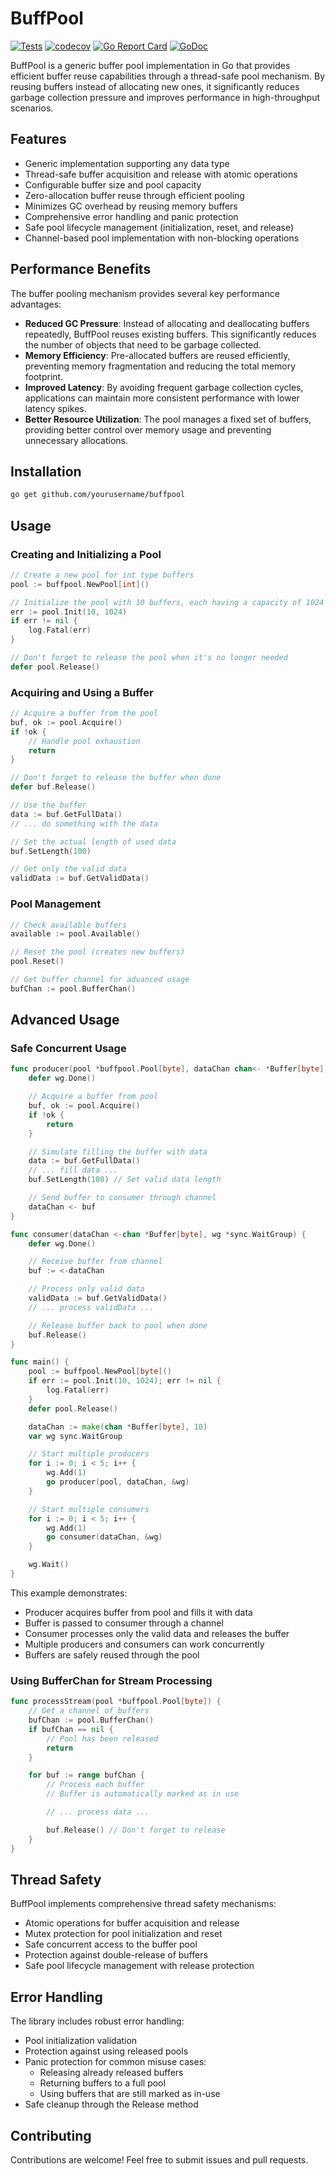 # BuffPool

[![Tests](https://github.com/AaronFei/buffpool/actions/workflows/test.yaml/badge.svg)](https://github.com/AaronFei/buffpool/actions/workflows/test.yaml)
[![codecov](https://codecov.io/gh/AaronFei/buffpool/branch/main/graph/badge.svg)](https://codecov.io/gh/AaronFei/buffpool)
[![Go Report Card](https://goreportcard.com/badge/github.com/AaronFei/buffpool)](https://goreportcard.com/report/github.com/AaronFei/buffpool)
[![GoDoc](https://godoc.org/github.com/AaronFei/buffpool?status.svg)](https://godoc.org/github.com/AaronFei/buffpool)

BuffPool is a generic buffer pool implementation in Go that provides efficient buffer reuse capabilities through a thread-safe pool mechanism. By reusing buffers instead of allocating new ones, it significantly reduces garbage collection pressure and improves performance in high-throughput scenarios.

## Features

- Generic implementation supporting any data type
- Thread-safe buffer acquisition and release with atomic operations
- Configurable buffer size and pool capacity
- Zero-allocation buffer reuse through efficient pooling
- Minimizes GC overhead by reusing memory buffers
- Comprehensive error handling and panic protection
- Safe pool lifecycle management (initialization, reset, and release)
- Channel-based pool implementation with non-blocking operations

## Performance Benefits

The buffer pooling mechanism provides several key performance advantages:

- **Reduced GC Pressure**: Instead of allocating and deallocating buffers repeatedly, BuffPool reuses existing buffers. This significantly reduces the number of objects that need to be garbage collected.
- **Memory Efficiency**: Pre-allocated buffers are reused efficiently, preventing memory fragmentation and reducing the total memory footprint.
- **Improved Latency**: By avoiding frequent garbage collection cycles, applications can maintain more consistent performance with lower latency spikes.
- **Better Resource Utilization**: The pool manages a fixed set of buffers, providing better control over memory usage and preventing unnecessary allocations.

## Installation

```bash
go get github.com/yourusername/buffpool
```

## Usage

### Creating and Initializing a Pool

```go
// Create a new pool for int type buffers
pool := buffpool.NewPool[int]()

// Initialize the pool with 10 buffers, each having a capacity of 1024
err := pool.Init(10, 1024)
if err != nil {
    log.Fatal(err)
}

// Don't forget to release the pool when it's no longer needed
defer pool.Release()
```

### Acquiring and Using a Buffer

```go
// Acquire a buffer from the pool
buf, ok := pool.Acquire()
if !ok {
    // Handle pool exhaustion
    return
}

// Don't forget to release the buffer when done
defer buf.Release()

// Use the buffer
data := buf.GetFullData()
// ... do something with the data

// Set the actual length of used data
buf.SetLength(100)

// Get only the valid data
validData := buf.GetValidData()
```

### Pool Management

```go
// Check available buffers
available := pool.Available()

// Reset the pool (creates new buffers)
pool.Reset()

// Get buffer channel for advanced usage
bufChan := pool.BufferChan()
```

## Advanced Usage

### Safe Concurrent Usage

```go
func producer(pool *buffpool.Pool[byte], dataChan chan<- *Buffer[byte], wg *sync.WaitGroup) {
    defer wg.Done()

    // Acquire a buffer from pool
    buf, ok := pool.Acquire()
    if !ok {
        return
    }

    // Simulate filling the buffer with data
    data := buf.GetFullData()
    // ... fill data ...
    buf.SetLength(100) // Set valid data length

    // Send buffer to consumer through channel
    dataChan <- buf
}

func consumer(dataChan <-chan *Buffer[byte], wg *sync.WaitGroup) {
    defer wg.Done()

    // Receive buffer from channel
    buf := <-dataChan

    // Process only valid data
    validData := buf.GetValidData()
    // ... process validData ...

    // Release buffer back to pool when done
    buf.Release()
}

func main() {
    pool := buffpool.NewPool[byte]()
    if err := pool.Init(10, 1024); err != nil {
        log.Fatal(err)
    }
    defer pool.Release()

    dataChan := make(chan *Buffer[byte], 10)
    var wg sync.WaitGroup

    // Start multiple producers
    for i := 0; i < 5; i++ {
        wg.Add(1)
        go producer(pool, dataChan, &wg)
    }

    // Start multiple consumers
    for i := 0; i < 5; i++ {
        wg.Add(1)
        go consumer(dataChan, &wg)
    }

    wg.Wait()
}
```

This example demonstrates:
- Producer acquires buffer from pool and fills it with data
- Buffer is passed to consumer through a channel
- Consumer processes only the valid data and releases the buffer
- Multiple producers and consumers can work concurrently
- Buffers are safely reused through the pool

### Using BufferChan for Stream Processing

```go
func processStream(pool *buffpool.Pool[byte]) {
    // Get a channel of buffers
    bufChan := pool.BufferChan()
    if bufChan == nil {
        // Pool has been released
        return
    }

    for buf := range bufChan {
        // Process each buffer
        // Buffer is automatically marked as in use

        // ... process data ...

        buf.Release() // Don't forget to release
    }
}
```

## Thread Safety

BuffPool implements comprehensive thread safety mechanisms:

- Atomic operations for buffer acquisition and release
- Mutex protection for pool initialization and reset
- Safe concurrent access to the buffer pool
- Protection against double-release of buffers
- Safe pool lifecycle management with release protection

## Error Handling

The library includes robust error handling:

- Pool initialization validation
- Protection against using released pools
- Panic protection for common misuse cases:
  - Releasing already released buffers
  - Returning buffers to a full pool
  - Using buffers that are still marked as in-use
- Safe cleanup through the Release method

## Contributing

Contributions are welcome! Feel free to submit issues and pull requests.
